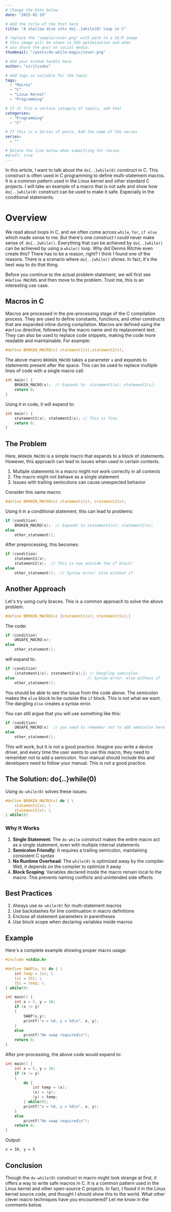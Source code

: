 ```yaml
---
# Change the Date below
date: "2025-02-19"

# Add the title of the Post here
title: "A shallow dive into do{..}while(0) loop in C"

# replace the "sample/cover.png" with path to a 16:9 image
# this image will be shown in SEO optimization and when
# you share the post on social media.
thumbnail: "/posts/do-while-magic/cover.png"

# Add your GitHub handle here
author: "sirilcodes"

# Add tags as suitable for the topic
tags:
  - "Macros"
  - "C"
  - "Linux Kernel"
  - "Programming"

# If it fits a certain category of topics, add that
categories:
  - "Programming"
  - "C"

# If this is a Series of posts, Add the name of the series
series:
  - ""

# Delete the line below when submitting for review
#draft: true
---
```


In this article, I want to talk about the `do{..}while(0)` construct in C. This construct is often used in C programming to define multi-statement macros. It is a common pattern used in the Linux kernel and other standard C projects. I will take an example of a macro that is not safe and show how `do{..}while(0)` construct can be used to make it safe. Especially in the conditional statements.


<!--more-->

# Overview
We read about loops in C, and we often come across `while`, `for`, `if else` which made sense to me. But there's one construct I could never make sense of. `do{..}while()`. Everything that can be achieved by `do{..}while()` can be achieved by using a `while()` loop. Why did Dennis Ritchie even create this? There has to be a reason, right? I think I found one of the reasons.
There is a scenario where `do{..}while()` shines. In fact, it's the best way to do that thing.

Before you continue to the actual problem statement, we will first see `#define MACROS` and then move to the problem. Trust me, this is an interesting use case.

## Macros in C
Macros are processed in the pre-processing stage of the C compilation process. They are used to define constants, functions, and other constructs that are expanded inline during compilation. Macros are defined using the `#define` directive, followed by the macro name and its replacement text.
They can also be used to replace code snippets, making the code more readable and maintainable. For example:

```c
#define BROKEN_MACRO(x) statement1(x);statement2(x); 
```
The above macro `BROKEN_MACRO` takes a parameter `x` and expands to statements present after the space. This can be used to replace multiple lines of code with a single macro call.

```c
int main() {
    BROKEN_MACRO(x);  // Expands to  statement1(x); statement2(x);
    return 0;
}
```
Using it in code, it will expand to:
```c
int main() {
    statement1(x); statement2(x); // This is fine.
    return 0;
}
```

## The Problem
Here, `BROKEN_MACRO` is a simple macro that expands to a block of statements. However, this approach can lead to issues when used in certain contexts.

1. Multiple statements in a macro might not work correctly in all contexts
2. The macro might not behave as a single statement
3. Issues with trailing semicolons can cause unexpected behavior

Consider this same macro:
```c
#define BROKEN_MACRO(x) statement1(x); statement2(x);
```

Using it in a conditional statement, this can lead to problems:
```c
if (condition)
    BROKEN_MACRO(x);  // Expands to statement1(x); statement2(x);
else
    other_statement();
```

After preprocessing, this becomes:
```c
if (condition)
    statement1(x);
    statement2(x);  // This is now outside the if block!
else
    other_statement();  // Syntax error: else without if
```

## Another Approach
Let's try using curly braces. This is a common approach to solve the above problem.

```c
#define BROKEN_MACRO(x) {statement1(x); statement2(x);}
```
The code:
```c
if (condition)
    UNSAFE_MACRO(x);
else
    other_statement();
```
will expand to:
```c
if (condition)
    {statement1(x); statement2(x);}; // Dangling semicolon.
else                                // Syntax error: else without if
    other_statement();
```

You should be able to see the issue from the code above. The semicolon makes the `else` block to be outside the `if` block. This is not what we want. The dangling `else` creates a syntax error.

You can still argue that you will use something like this:
```c
if (condition)
    UNSAFE_MACRO(x)  // you need to remember not to add semicolon here.
else
    other_statement();
```
This will work, but it is not a good practice. Imagine you write a device driver, and every time the user wants to use this macro, they need to remember not to add a semicolon. Your manual should include this and developers need to follow your manual. This is not a good practice.

## The Solution: do{..}while(0)

Using `do-while(0)` solves these issues:
```c
#define BROKEN_MACRO(x) do { \
    statement1(x); \
    statement2(x); \
} while(0)
```

### Why It Works

1. **Single Statement**: The `do-while` construct makes the entire macro act as a single statement, even with multiple internal statements
2. **Semicolon Friendly**: It requires a trailing semicolon, maintaining consistent C syntax
3. **No Runtime Overhead**: The `while(0)` is optimized away by the compiler. Well, it depends on the compiler to optimize it away
4. **Block Scoping**: Variables declared inside the macro remain local to the macro. This prevents naming conflicts and unintended side effects

## Best Practices

1. Always use `do-while(0)` for multi-statement macros
2. Use backslashes for line continuation in macro definitions
3. Enclose all statement parameters in parentheses
4. Use block scope when declaring variables inside macros

## Example

Here's a complete example showing proper macro usage:

```c
#include <stdio.h>

#define SWAP(a, b) do { \
    int temp = (a); \
    (a) = (b); \
    (b) = temp; \
} while(0)

int main() {
    int x = 5, y = 10;
    if (x != y)
    {
        SWAP(x,y);
        printf("x = %d, y = %d\n", x, y);
    }
    else
        printf("No swap required\n");
    return 0;
}
```
After pre-processing, the above code would expand to:

```c
int main() {
    int x = 5, y = 10;
    if (x != y)
    {
        do {
            int temp = (x);
            (x) = (y);
            (y) = temp;
        } while(0); 
        printf("x = %d, y = %d\n", x, y);
    }
    else
        printf("No swap required\n");
    return 0;
}
```
Output:
```bash
x = 10, y = 5
```

## Conclusion
Though the `do-while(0)` construct in macro might look strange at first, it offers a way to write safe macros in C. It is a common pattern used in the Linux kernel and other open-source C projects.
In fact, I found it in the Linux kernel source code, and thought I should show this to the world. What other clever macro techniques have you encountered? Let me know in the comments below.


